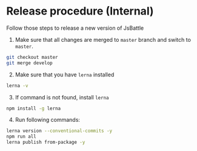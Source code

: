 # Release procedure (Internal)

Follow those steps to release a new version of JsBattle

1. Make sure that all changes are merged to `master` branch and switch to `master`.

```bash
git checkout master
git merge develop
```
2. Make sure that you have `lerna` installed

```bash
lerna -v
```

3. If command is not found, install `lerna`

```bash
npm install -g lerna
```

4. Run following commands:

```bash
lerna version --conventional-commits -y
npm run all
lerna publish from-package -y
```
